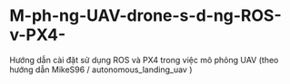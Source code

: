 # M-ph-ng-UAV-drone-s-d-ng-ROS-v-PX4-
Hướng dẫn cài đặt sử dụng ROS và PX4 trong việc mô phỏng UAV (theo hướng dẫn MikeS96 / autonomous_landing_uav )
